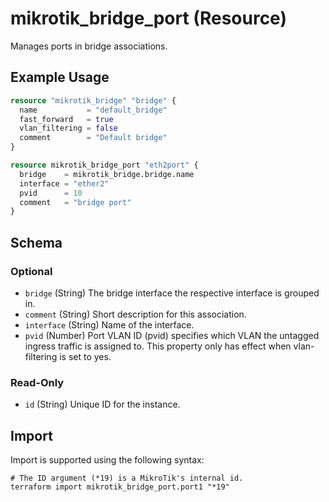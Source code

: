 # mikrotik_bridge_port (Resource)
Manages ports in bridge associations.

## Example Usage
```terraform
resource "mikrotik_bridge" "bridge" {
  name           = "default_bridge"
  fast_forward   = true
  vlan_filtering = false
  comment        = "Default bridge"
}

resource mikrotik_bridge_port "eth2port" {
  bridge    = mikrotik_bridge.bridge.name
  interface = "ether2"
  pvid      = 10
  comment   = "bridge port"
}
```

<!-- schema generated by tfplugindocs -->
## Schema

### Optional

- `bridge` (String) The bridge interface the respective interface is grouped in.
- `comment` (String) Short description for this association.
- `interface` (String) Name of the interface.
- `pvid` (Number) Port VLAN ID (pvid) specifies which VLAN the untagged ingress traffic is assigned to. This property only has effect when vlan-filtering is set to yes.

### Read-Only

- `id` (String) Unique ID for the instance.

## Import
Import is supported using the following syntax:
```shell
# The ID argument (*19) is a MikroTik's internal id.
terraform import mikrotik_bridge_port.port1 "*19"
```
